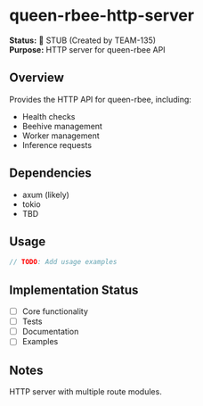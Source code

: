 # queen-rbee-http-server

**Status:** 🚧 STUB (Created by TEAM-135)  
**Purpose:** HTTP server for queen-rbee API

## Overview

Provides the HTTP API for queen-rbee, including:
- Health checks
- Beehive management
- Worker management
- Inference requests

## Dependencies

- axum (likely)
- tokio
- TBD

## Usage

```rust
// TODO: Add usage examples
```

## Implementation Status

- [ ] Core functionality
- [ ] Tests
- [ ] Documentation
- [ ] Examples

## Notes

HTTP server with multiple route modules.
